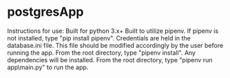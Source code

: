 # postgresApp
Instructions for use: 
Built for python 3.x+
Built to utilize pipenv. If pipenv is not installed, type "pip install pipenv". 
Credentials are held in the database.ini file. This file should be modified accordingly by the user before running the app. 
From the root directory, type "pipenv install". Any dependencies will be installed. 
From the root directory, type "pipenv run app\main.py" to run the app. 